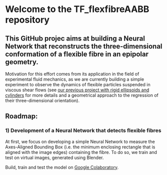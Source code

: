 # Welcome to the  TF_flexfibreAABB repository

## This GitHub projec aims at building a Neural Network that reconstructs the three-dimensional conformation of a flexible fibre in an epipolar geometry. 
Motivation for this effort comes from its application in the field of experimental fluid mechanics, as we are currently building a simple experiment to observe the dynamics of flexible particles suspended in viscous shear flows (see [our previous project with rigid ellipsoids and cylinders](https://github.com/ddg93/JOposeAABB) for more details and a geometrical approach to the regression of their three-dimensional orientation).

## Roadmap:
### 1) Development of a Neural Network that detects flexible fibres 
At first, we focus on developing a simple Neural Network to measure the Axes-Aligned Bounding Box (i.e. the minimum enclosing rectangle that is aligned with the image edges) containing the fibre. To do so, we train and test on virtual images, generated using Blender.

Build, train and test the model on [Google Colaboratory](https://colab.research.google.com/github/ddg93/TF_flexfibreAABB/blob/main/Fibre_AABB_detection.ipynb).
